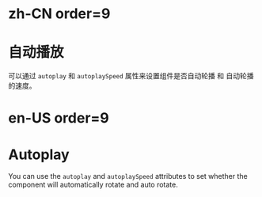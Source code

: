 # zh-CN order=9

# 自动播放

可以通过 `autoplay` 和 `autoplaySpeed` 属性来设置组件是否自动轮播 和 自动轮播的速度。

# en-US order=9

# Autoplay

You can use the `autoplay` and `autoplaySpeed` attributes to set whether the component will automatically rotate and auto rotate.
